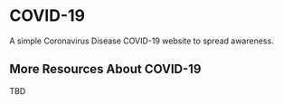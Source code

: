 # COVID-19
A simple Coronavirus Disease COVID-19 website to spread awareness.

## More Resources About COVID-19

TBD

